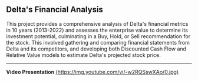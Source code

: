 
**Delta's Financial Analysis**
-------------------------------------------
This project provides a comprehensive analysis of Delta's financial metrics in 10 years (2013-2022) and assesses the enterprise value to determine its investment potential, culminating in a Buy, Hold, or Sell recommendation for the stock. This involved gathering and comparing financial statements from Delta and its competitors, and developing both Discounted Cash Flow and Relative Value models to estimate Delta's projected stock price.

-------------------------------------------
**Video Presentation**
[(https://img.youtube.com/vi/-w2RQSswXAo/0.jpg)](https://www.youtube.com/watch?v=-w2RQSswXAo)
